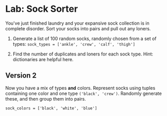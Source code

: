 
# Lab: Sock Sorter

You've just finished laundry and your expansive sock collection is in complete disorder. Sort your socks into pairs and pull out any loners.

1) Generate a list of 100 random socks, randomly chosen from a set of types: `sock_types = ['ankle', 'crew', 'calf', 'thigh']`

2) Find the number of duplicates and loners for each sock type. Hint: dictionaries are helpful here.


## Version 2

Now you have a mix of types **and** colors. Represent socks using tuples containing one color and one type `('black', 'crew')`. Randomly generate these, and then group them into pairs.

`sock_colors = ['black', 'white', 'blue']`
